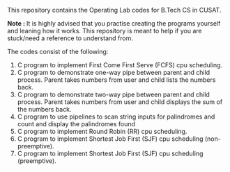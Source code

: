 This repository contains the Operating Lab codes for B.Tech CS in CUSAT. <br>

<b>Note : </b> It is highly advised that you practise creating the programs yourself and leaning how it works. This repository is meant to help if you are stuck/need a reference to understand from. <br>

The codes consist of the following:

1. C program to implement First Come First Serve (FCFS) cpu scheduling.
2. C program to demonstrate one-way pipe between parent and child process. Parent takes numbers from user and child lists the numbers back.
3. C program to demonstrate two-way pipe between parent and child process. Parent takes numbers from user and child displays the sum of the numbers back.
4. C program to use pipelines to scan string inputs for palindromes and count and display the palindromes found
5. C program to implement Round Robin (RR) cpu scheduling.
6. C program to implement Shortest Job First (SJF) cpu scheduling (non-preemptive).
7. C program to implement Shortest Job First (SJF) cpu scheduling (preemptive).

